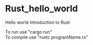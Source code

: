 # Rust_hello_world
Hello world introduction to Rust

To run use "cargo run"
<br>To compile use "rustc programName.rs"
